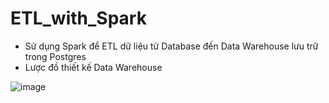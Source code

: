 # ETL_with_Spark
- Sử dụng Spark để ETL dữ liệu từ Database đến Data Warehouse lưu trữ trong Postgres
- Lược đồ thiết kế Data Warehouse

![image](https://github.com/user-attachments/assets/ae561ea5-ceaa-4d36-917f-0966fcc02567)

